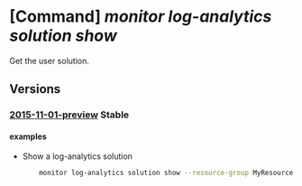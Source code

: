 # [Command] _monitor log-analytics solution show_

Get the user solution.

## Versions

### [2015-11-01-preview](/Resources/mgmt-plane/L3N1YnNjcmlwdGlvbnMve30vcmVzb3VyY2Vncm91cHMve30vcHJvdmlkZXJzL21pY3Jvc29mdC5vcGVyYXRpb25zbWFuYWdlbWVudC9zb2x1dGlvbnMve30=/2015-11-01-preview.xml) **Stable**

<!-- mgmt-plane /subscriptions/{}/resourcegroups/{}/providers/microsoft.operationsmanagement/solutions/{} 2015-11-01-preview -->

#### examples

- Show a log-analytics solution
    ```bash
        monitor log-analytics solution show --resource-group MyResourceGroup --name SolutionName
    ```
